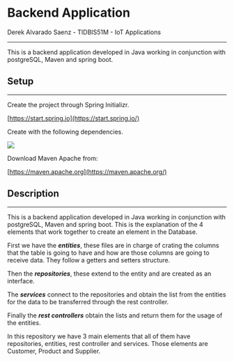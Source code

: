 # Backend Application

Derek Alvarado Saenz - TIDBIS51M - IoT Applications

---

This is a backend application developed in Java working in conjunction with postgreSQL, Maven and spring boot. 

## Setup

---

Create the project through Spring Initializr.

[https://start.spring.io](https://start.spring.io/)

Create with the following dependencies.

<img src= https://user-images.githubusercontent.com/81263819/170722246-90192bd9-c1ad-419e-a1cb-6126a39bdb86.png>

Download Maven Apache from:

[https://maven.apache.org](https://maven.apache.org/)

## Description

---

This is a backend application developed in Java working in conjunction with postgreSQL, Maven and spring boot. This is the explanation of the 4 elements that work together to create an element in the Database.

First we have the ***entities***, these files are in charge of crating the columns that the table is going to have and how are those columns are going to receive data. They follow a getters and setters structure.

Then the ***repositories***, these extend to the entity and are created as an interface.

The ***services*** connect to the repositories and obtain the list from the entities for the data to be transferred through the rest controller.

Finally the ***rest controllers*** obtain the lists and return them for the usage of the entities.

In this repository we have 3 main elements that all of them have repositories, entities, rest controller and services. Those elements are Customer, Product and Supplier.
